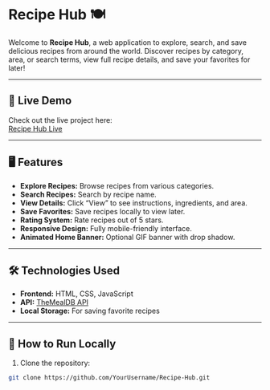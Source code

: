# Recipe Hub 🍽️

Welcome to **Recipe Hub**, a web application to explore, search, and save delicious recipes from around the world. Discover recipes by category, area, or search terms, view full recipe details, and save your favorites for later!

---

## 🔗 Live Demo

Check out the live project here:  
[Recipe Hub Live](https://mohdshariq14.github.io/Recipe-Hub/)

---

## 🖥️ Features

- **Explore Recipes:** Browse recipes from various categories.  
- **Search Recipes:** Search by recipe name.  
- **View Details:** Click “View” to see instructions, ingredients, and area.  
- **Save Favorites:** Save recipes locally to view later.  
- **Rating System:** Rate recipes out of 5 stars.  
- **Responsive Design:** Fully mobile-friendly interface.  
- **Animated Home Banner:** Optional GIF banner with drop shadow.  

---

## 🛠️ Technologies Used

- **Frontend:** HTML, CSS, JavaScript  
- **API:** [TheMealDB API](https://www.themealdb.com/api.php)  
- **Local Storage:** For saving favorite recipes  

---

## 🚀 How to Run Locally

1. Clone the repository:  
```bash
git clone https://github.com/YourUsername/Recipe-Hub.git
